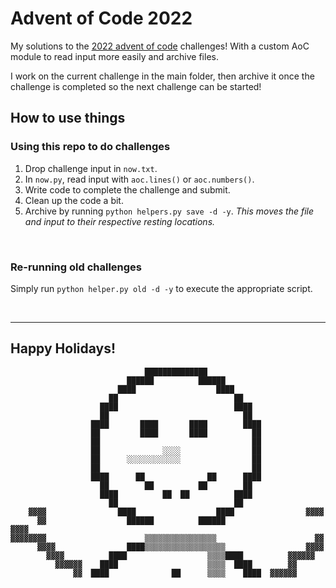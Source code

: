 # Advent of Code 2022

My solutions to the [2022 advent of code](https://adventofcode.com/2022) challenges! With a custom AoC module to read input more easily and archive files.

I work on the current challenge in the main folder, then archive it once the challenge is completed so the next challenge can be started!


## How to use things

### Using this repo to do challenges
1. Drop challenge input in `now.txt`.
2. In `now.py`, read input with `aoc.lines()` or `aoc.numbers()`.
3. Write code to complete the challenge and submit.
4. Clean up the code a bit.
5. Archive by running `python helpers.py save -d -y`. _This moves the file and input to their respective resting locations._

<br>

### Re-running old challenges
Simply run `python helper.py old -d -y` to execute the appropriate script.

<br>

---
## Happy Holidays!


                                  ██████████████                                
                              ██████          ██████                            
                            ████                  ████                          
                          ██                          ██                        
                        ████                          ████                      
                        ██                              ██                      
                      ████       ████       ████        ████                    
                      ██         ████       ████          ██                    
                      ██                                  ██                    
                      ██              ░░░░                ██                    
                      ██      ░░░░░░░░░░░░                ██                    
                      ██                                  ██                    
                      ████      ██              ██      ████                    
                        ██        ██          ██        ██                      
                        ████          ██  ██          ████                      
                          ██                          ██                        
        ▓▓▓▓                ████                  ████                ▓▓▓▓      
          ▓▓                  ██████          ██████                    ▓▓▓▓    
    ▓▓▓▓▓▓▓▓                      ▒▒▒▒▒▒▒▒▒▒▒▒▒▒▒▒                      ▓▓      
          ▓▓▓▓                ████▒▒▒▒▒▒▒▒▒▒▒▒▒▒▒▒▒▒                  ▓▓▓▓      
            ▓▓▓▓          ████                  ▒▒▒▒████          ▓▓▓▓▓▓        
              ▓▓▓▓▓▓    ████                    ▒▒▒▒  ████        ▓▓            
                  ▓▓  ████              ██      ▒▒▒▒    ████  ▓▓▓▓▓▓            
